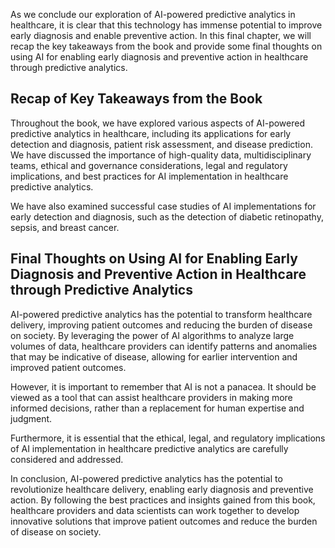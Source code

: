 

As we conclude our exploration of AI-powered predictive analytics in healthcare, it is clear that this technology has immense potential to improve early diagnosis and enable preventive action. In this final chapter, we will recap the key takeaways from the book and provide some final thoughts on using AI for enabling early diagnosis and preventive action in healthcare through predictive analytics.

Recap of Key Takeaways from the Book
------------------------------------

Throughout the book, we have explored various aspects of AI-powered predictive analytics in healthcare, including its applications for early detection and diagnosis, patient risk assessment, and disease prediction. We have discussed the importance of high-quality data, multidisciplinary teams, ethical and governance considerations, legal and regulatory implications, and best practices for AI implementation in healthcare predictive analytics.

We have also examined successful case studies of AI implementations for early detection and diagnosis, such as the detection of diabetic retinopathy, sepsis, and breast cancer.

Final Thoughts on Using AI for Enabling Early Diagnosis and Preventive Action in Healthcare through Predictive Analytics
------------------------------------------------------------------------------------------------------------------------

AI-powered predictive analytics has the potential to transform healthcare delivery, improving patient outcomes and reducing the burden of disease on society. By leveraging the power of AI algorithms to analyze large volumes of data, healthcare providers can identify patterns and anomalies that may be indicative of disease, allowing for earlier intervention and improved patient outcomes.

However, it is important to remember that AI is not a panacea. It should be viewed as a tool that can assist healthcare providers in making more informed decisions, rather than a replacement for human expertise and judgment.

Furthermore, it is essential that the ethical, legal, and regulatory implications of AI implementation in healthcare predictive analytics are carefully considered and addressed.

In conclusion, AI-powered predictive analytics has the potential to revolutionize healthcare delivery, enabling early diagnosis and preventive action. By following the best practices and insights gained from this book, healthcare providers and data scientists can work together to develop innovative solutions that improve patient outcomes and reduce the burden of disease on society.

